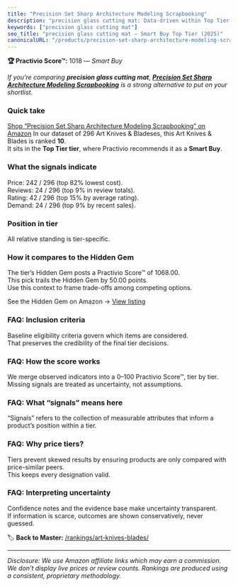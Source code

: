 ```yaml
---
title: "Precision Set Sharp Architecture Modeling Scrapbooking"
description: "precision glass cutting mat: Data-driven within Top Tier ranking using the Practivio Score™. Positioned by quality, value, demand, findability, momentum."
keywords: ["precision glass cutting mat"]
seo_title: "precision glass cutting mat — Smart Buy Top Tier (2025)"
canonicalURL: "/products/precision-set-sharp-architecture-modeling-scrapbooking-B07DRKZNP7/"
---
```


**🏆 Practivio Score™:** 1018 — _Smart Buy_


*If you're comparing **precision glass cutting mat**, **[Precision Set Sharp Architecture Modeling Scrapbooking](https://www.amazon.com/dp/B07DRKZNP7?tag=practivio-20)** is a strong alternative to put on your shortlist.*
### Quick take
[Shop “Precision Set Sharp Architecture Modeling Scrapbooking” on Amazon](https://www.amazon.com/dp/B07DRKZNP7?tag=practivio-20)
In our dataset of 296 Art Knives & Bladeses, this Art Knives & Blades is ranked **10**.  
It sits in the **Top Tier tier**, where Practivio recommends it as a **Smart Buy**.

### What the signals indicate
Price: 242 / 296 (top 82% lowest cost).  
Reviews: 24 / 296 (top 9% in review totals).  
Rating: 42 / 296 (top 15% by average rating).  
Demand: 24 / 296 (top 9% by recent sales).

### Position in tier
All relative standing is tier-specific.

### How it compares to the Hidden Gem
The tier’s Hidden Gem posts a Practivio Score™ of 1068.00.  
This pick trails the Hidden Gem by 50.00 points.  
Use this context to frame trade-offs among competing options.  

See the Hidden Gem on Amazon → [View listing](https://www.amazon.com/dp/B016ISHAC8?tag=practivio-20)

### FAQ: Inclusion criteria
Baseline eligibility criteria govern which items are considered.  
That preserves the credibility of the final tier decisions.

### FAQ: How the score works
We merge observed indicators into a 0–100 Practivio Score™, tier by tier.  
Missing signals are treated as uncertainty, not assumptions.

### FAQ: What “signals” means here
“Signals” refers to the collection of measurable attributes that inform a product’s position within a tier.

### FAQ: Why price tiers?
Tiers prevent skewed results by ensuring products are only compared with price-similar peers.  
This keeps every designation valid.

### FAQ: Interpreting uncertainty
Confidence notes and the evidence base make uncertainty transparent.  
If information is scarce, outcomes are shown conservatively, never guessed.


🏷️ **Back to Master:** [/rankings/art-knives-blades/](/rankings/art-knives-blades/)

---
_Disclosure: We use Amazon affiliate links which may earn a commission. We don’t display live prices or review counts. Rankings are produced using a consistent, proprietary methodology._
